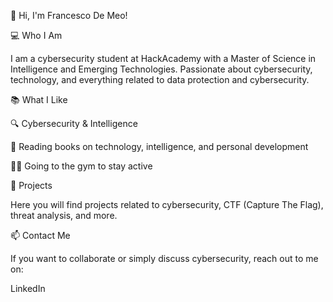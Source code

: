 👋 Hi, I'm Francesco De Meo!

💻 Who I Am

I am a cybersecurity student at HackAcademy with a Master of Science in Intelligence and Emerging Technologies. Passionate about cybersecurity, technology, and everything related to data protection and cybersecurity.

📚 What I Like

🔍 Cybersecurity & Intelligence

📖 Reading books on technology, intelligence, and personal development

🏋️‍♂️ Going to the gym to stay active

🚀 Projects

Here you will find projects related to cybersecurity, CTF (Capture The Flag), threat analysis, and more.

📫 Contact Me

If you want to collaborate or simply discuss cybersecurity, reach out to me on:

LinkedIn
